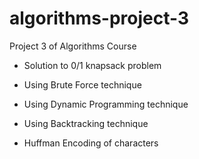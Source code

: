 # algorithms-project-3
Project 3 of Algorithms Course


- Solution to 0/1 knapsack problem 
- Using Brute Force technique
- Using Dynamic Programming technique
- Using Backtracking technique

- Huffman Encoding of characters
